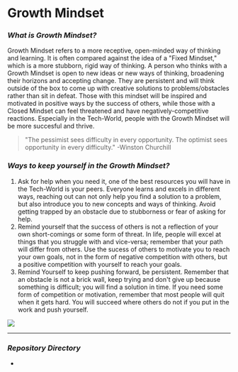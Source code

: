 # Growth Mindset


### ***What is Growth Mindset?***

Growth Mindset refers to a more receptive, open-minded way of thinking and learning. It is often compared against the idea of a "Fixed Mindset," which is a more stubborn, rigid way of thinking. A person who thinks with a Growth Mindset is open to new ideas or new ways of thinking, broadening their horizons and accepting change.  They are persistent and will think outside of the box to come up with creative solutions to problems/obstacles rather than sit in defeat. Those with this mindset will be inspired and motivated in positive ways by the success of others, while those with a Closed Mindset can feel threatened and have negatively-competitive reactions. Especially in the Tech-World, people with the Growth Mindset will be more succesful and thrive.


> "The pessimist sees difficulty in every opportunity. The optimist sees opportunity in every difficulty." -Winston Churchill


### ***Ways to keep yourself in the Growth Mindset?***

1. Ask for help when you need it, one of the best resources you will have in the Tech-World is your peers. Everyone learns and excels in different ways, reaching out can not only help you find a solution to a problem, but also introduce you to new concepts and ways of thinking. Avoid getting trapped by an obstacle due to stubborness or fear of asking for help.
2. Remind yourself that the success of others is not a reflection of your own short-comings or some form of threat. In life, people will excel at things that you struggle with and vice-versa; remember that your path will differ from others. Use the sucess of others to motivate you to reach your own goals, not in the form of negative competition with others, but a positive competition with yourself to reach your goals.
3. Remind Yourself to keep pushing forward, be persistent. Remember that an obstacle is not a brick wall, keep trying and don't give up because something is difficult; you will find a solution in time. If you need some form of competition or motivation, remember that most people will quit when it gets hard. You will succeed where others do not if you put in the work and push yourself.


![ ](https://quotefancy.com/media/wallpaper/3840x2160/2039525-Carol-S-Dweck-Quote-In-a-growth-mindset-challenges-are-exciting.jpg)

*********

### ***Repository Directory***

- 
